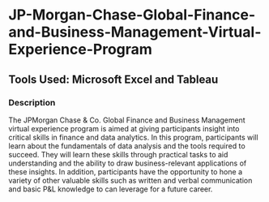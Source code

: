 # JP-Morgan-Chase-Global-Finance-and-Business-Management-Virtual-Experience-Program

## Tools Used: Microsoft Excel and Tableau

### Description
The JPMorgan Chase & Co. Global Finance and Business Management virtual experience program is aimed at giving participants insight into critical skills in finance and data analytics. 
In this program, participants will learn about the fundamentals of data analysis and the tools required to succeed. They will learn these skills through practical tasks to aid understanding and the ability to draw business-relevant applications of these insights.
In addition, participants have the opportunity to hone a variety of other valuable skills such as written and verbal communication and basic P&L knowledge to can leverage for a future career.
